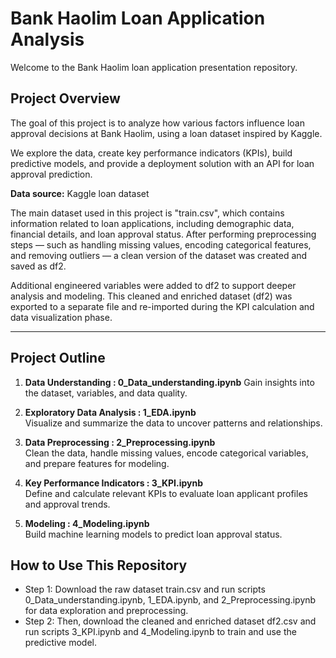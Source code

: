 # Bank Haolim Loan Application Analysis

Welcome to the Bank Haolim loan application presentation repository.

## Project Overview

The goal of this project is to analyze how various factors influence loan approval decisions at Bank Haolim, using a loan dataset inspired by Kaggle.

We explore the data, create key performance indicators (KPIs), build predictive models, and provide a deployment solution with an API for loan approval prediction.

**Data source:** Kaggle loan dataset


The main dataset used in this project is "train.csv", which contains information related to loan applications, including demographic data, financial details, and loan approval status.
After performing preprocessing steps — such as handling missing values, encoding categorical features, and removing outliers — a clean version of the dataset was created and saved as df2.

Additional engineered variables were added to df2 to support deeper analysis and modeling. This cleaned and enriched dataset (df2) was exported to a separate file and re-imported during the KPI calculation and data visualization phase.

---
## Project Outline

1. **Data Understanding : 0_Data_understanding.ipynb** 
   Gain insights into the dataset, variables, and data quality.

2. **Exploratory Data Analysis : 1_EDA.ipynb**  
   Visualize and summarize the data to uncover patterns and relationships.

3. **Data Preprocessing : 2_Preprocessing.ipynb**  
   Clean the data, handle missing values, encode categorical variables, and prepare features for modeling.

4. **Key Performance Indicators : 3_KPI.ipynb**  
   Define and calculate relevant KPIs to evaluate loan applicant profiles and approval trends.

5. **Modeling : 4_Modeling.ipynb**  
   Build machine learning models to predict loan approval status.


## How to Use This Repository

- Step 1: Download the raw dataset train.csv and run scripts 0_Data_understanding.ipynb, 1_EDA.ipynb, and 2_Preprocessing.ipynb for data exploration and preprocessing.
- Step 2: Then, download the cleaned and enriched dataset df2.csv and run scripts 3_KPI.ipynb and 4_Modeling.ipynb to train and use the predictive model.

